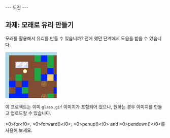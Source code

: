 \--- 도전 \---

## 과제: 모래로 유리 만들기

모래를 활용해서 유리를 만들 수 있습니까? 전에 했던 단계에서 도움을 받을 수 있습니다.

![스크린샷](images/craft-glass.png)

이 프로젝트는 이미 `glass.gif` 이미지가 포함되어 있으나, 원하는 경우 이미지를 만들고 업로드할 수 있습니다.

<0>for</0>, <0>forward()</0>, <0>penup()</0> and <0>pendown()</0>를 사용해 보세요.